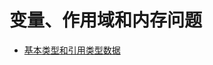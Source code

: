 # 变量、作用域和内存问题

- [基本类型和引用类型数据](https://github.com/ZZsimon/Pro-Js-Note/blob/master/chapter_04/variable_01/variable.html)
